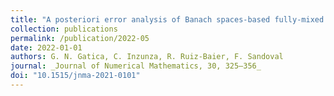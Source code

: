 ```yaml
---
title: "A posteriori error analysis of Banach spaces-based fully-mixed finite element methods for Boussinesq-type models"
collection: publications
permalink: /publication/2022-05
date: 2022-01-01
authors: G. N. Gatica, C. Inzunza, R. Ruiz-Baier, F. Sandoval
journal: _Journal of Numerical Mathematics, 30, 325–356_
doi: "10.1515/jnma-2021-0101"
---
```


